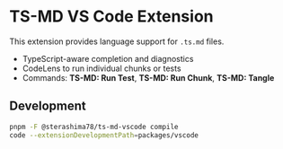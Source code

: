 # TS-MD VS Code Extension

This extension provides language support for `.ts.md` files.

- TypeScript-aware completion and diagnostics
- CodeLens to run individual chunks or tests
- Commands: **TS-MD: Run Test**, **TS-MD: Run Chunk**, **TS-MD: Tangle**

## Development

```bash
pnpm -F @sterashima78/ts-md-vscode compile
code --extensionDevelopmentPath=packages/vscode
```
